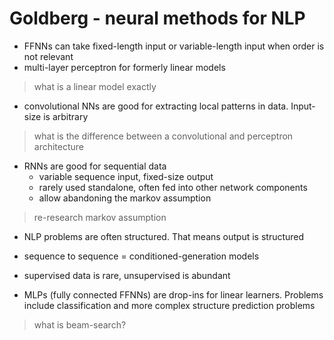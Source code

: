# Goldberg - neural methods for NLP

- FFNNs can take fixed-length input or variable-length input when order is not relevant
- multi-layer perceptron for formerly linear models
> what is a linear model exactly
- convolutional NNs are good for extracting local patterns in data. Input-size is arbitrary
> what is the difference between a convolutional and perceptron architecture
- RNNs are good for sequential data
  - variable sequence input, fixed-size output
  - rarely used standalone, often fed into other network components
  - allow abandoning the markov assumption
> re-research markov assumption
- NLP problems are often structured. That means output is structured
- sequence to sequence = conditioned-generation models
- supervised data is rare, unsupervised is abundant

- MLPs (fully connected FFNNs) are drop-ins for linear learners. Problems include classification and more complex structure prediction problems
> what is beam-search?
